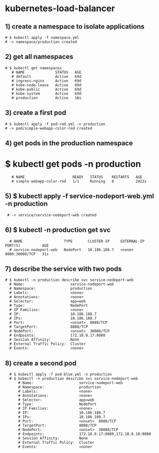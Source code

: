 # kubernetes-load-balancer

  ## 1) create a namespace to isolate applications
    # $ kubectl apply -f namespace.yml 
    # -> namespace/production created

  ## 2) get all namespaces 
    # $ kubectl get namespaces
       # NAME              STATUS   AGE
       # default           Active   69d
       # ingress-nginx     Active   69d
       # kube-node-lease   Active   69d
       # kube-public       Active   69d
       # kube-system       Active   69d
       # production        Active   16s
       
  ## 3) create a first pod
    # $ kubectl apply -f pod-red.yml -n production
    # -> pod/simple-webapp-color-red created
    
  ## 4) get pods in the production namespace
   # $ kubectl get pods -n production 
       # NAME                      READY   STATUS    RESTARTS   AGE
       # simple-webapp-color-red   1/1     Running   0          2m22s
       
  ## 5) $ kubectl apply -f service-nodeport-web.yml -n production
     # -> service/service-nodeport-web created
     
  ## 6) $ kubectl -n production get svc
      # NAME                   TYPE       CLUSTER-IP     EXTERNAL-IP   PORT(S)          AGE
      # service-nodeport-web   NodePort   10.106.188.7   <none>        8080:30008/TCP   31s
 
  ## 7) describe the service with two pods
    # $ kubectl -n production describe svc service-nodeport-web
      # Name:                     service-nodeport-web
      # Namespace:                production
      # Labels:                   <none>
      # Annotations:              <none>
      # Selector:                 app=web
      # Type:                     NodePort
      # IP Families:              <none>
      # IP:                       10.106.188.7
      # IPs:                      10.106.188.7
      # Port:                     <unset>  8080/TCP
      # TargetPort:               8080/TCP
      # NodePort:                 <unset>  30008/TCP
      # Endpoints:                172.18.0.17:8080
      # Session Affinity:         None
      # External Traffic Policy:  Cluster
      # Events:                   <none>
  ## 8) create a second pod 
      # $ kubectl apply -f pod-blue.yml -n production
      # $ kubectl -n production describe svc service-nodeport-web
          # Name:                     service-nodeport-web
          # Namespace:                production
          # Labels:                   <none>
          # Annotations:              <none>
          # Selector:                 app=web
          # Type:                     NodePort
          # IP Families:              <none>
          # IP:                       10.106.188.7
          # IPs:                      10.106.188.7
          # Port:                     <unset>  8080/TCP
          # TargetPort:               8080/TCP
          # NodePort:                 <unset>  30008/TCP
          # Endpoints:                172.18.0.17:8080,172.18.0.18:8080
          # Session Affinity:         None
          # External Traffic Policy:  Cluster
          # Events:                   <none>
